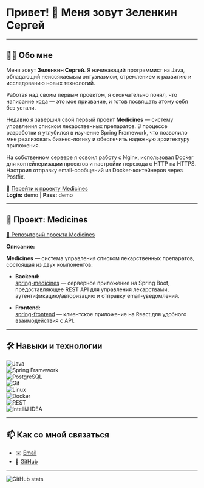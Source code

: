 # Привет! 👋 Меня зовут Зеленкин Сергей

---

## 🧑‍💻 Обо мне

Меня зовут **Зеленкин Сергей**. Я начинающий программист на Java, обладающий неиссякаемым энтузиазмом, стремлением к развитию и исследованию новых технологий.

Работая над своим первым проектом, я окончательно понял, что написание кода — это мое призвание, и готов посвящать этому себя без устали.

Недавно я завершил свой первый проект **Medicines** — систему управления списком лекарственных препаратов. В процессе разработки я углубился в изучение Spring Framework, что позволило мне реализовать бизнес-логику и обеспечить надежную архитектуру приложения.

На собственном сервере я освоил работу с Nginx, использовал Docker для контейнеризации проектов и настройки перехода с HTTP на HTTPS. Настроил отправку email-сообщений из Docker-контейнеров через Postfix.

🔗 [Перейти к проекту Medicines](https://medicine.greem4lab.ru/medicines)  
**Login:** demo | **Pass:** demo

---

## 🚀 Проект: Medicines

[🔗 Репозиторий проекта Medicines](https://github.com/Greem4/Medicine)

**Описание:**

**Medicines** — система управления списком лекарственных препаратов, состоящая из двух компонентов:

- **Backend:**  
  [spring-medicines](https://github.com/Greem4/spring-medicines) — серверное приложение на Spring Boot, предоставляющее REST API для управления лекарствами, аутентификацию/авторизацию и отправку email-уведомлений.

- **Frontend:**  
  [spring-frontend](https://github.com/Greem4/spring-frontend) — клиентское приложение на React для удобного взаимодействия с API.

---

## 🛠️ Навыки и технологии

![Java](https://img.shields.io/badge/Java-%23ED8B00.svg?style=flat-square&logo=java&logoColor=white)  
![Spring Framework](https://img.shields.io/badge/Spring_Framework-6DB33F?style=flat-square&logo=spring&logoColor=white)  
![PostgreSQL](https://img.shields.io/badge/PostgreSQL-336791?style=flat-square&logo=postgresql&logoColor=white)  
![Git](https://img.shields.io/badge/Git-F05032?style=flat-square&logo=git&logoColor=white)  
![Linux](https://img.shields.io/badge/Linux-FCC624?style=flat-square&logo=linux&logoColor=black)  
![Docker](https://img.shields.io/badge/Docker-2496ED?style=flat-square&logo=docker&logoColor=white)  
![REST](https://img.shields.io/badge/REST-FFA500?style=flat-square&logo=rest&logoColor=white)  
![IntelliJ IDEA](https://img.shields.io/badge/IntelliJ_IDEA-000000.svg?style=flat-square&logo=intellij-idea&logoColor=white)

---

## 📫 Как со мной связаться

- ✉️ [Email](mailto:i@greem4.ru)
- 📂 [GitHub](https://github.com/Greem4)

---

![GitHub stats](https://github-readme-stats.vercel.app/api?username=Greem4&theme=radical&show_icons=true)
